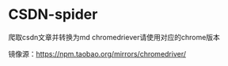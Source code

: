 # CSDN-spider
爬取csdn文章并转换为md
chromedriever请使用对应的chrome版本

镜像源：https://npm.taobao.org/mirrors/chromedriver/
